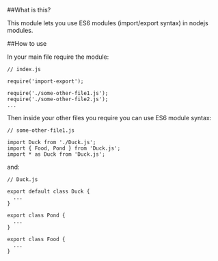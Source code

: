 ##What is this?

This module lets you use ES6 modules (import/export syntax) in nodejs modules.

##How to use

In your main file require the module:

```
// index.js

require('import-export');

require('./some-other-file1.js');
require('./some-other-file2.js');
...
```

Then inside your other files you require you can use ES6 module syntax:

```
// some-other-file1.js

import Duck from './Duck.js';
import { Food, Pond } from 'Duck.js';
import * as Duck from 'Duck.js';
```

and:

```
// Duck.js

export default class Duck {
  ...
}

export class Pond {
  ...
}

export class Food {
  ...
}
``` 
